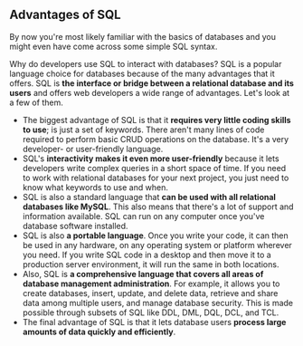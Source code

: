## **Advantages of SQL**

By now you're most likely familiar with the basics of databases and you might even have come across some simple SQL syntax.

Why do developers use SQL to interact with databases? SQL is a popular language choice for databases because of the many advantages that it offers. SQL is **the interface or bridge between a relational database and its users** and offers web developers a wide range of advantages. Let's look at a few of them.

  + The biggest advantage of SQL is that it **requires very little coding skills to use**; is just a set of keywords. There aren't many lines of code required to perform basic CRUD operations on the database. It's a very developer- or user-friendly language.
  + SQL's **interactivity makes it even more user-friendly** because it lets developers write complex queries in a short space of time. If you need to work with relational databases for your next project, you just need to know what keywords to use and when.
  + SQL is also a standard language that **can be used with all relational databases like MySQL**. This also means that there's a lot of support and information available. SQL can run on any computer once you've database software installed.
  + SQL is also **a portable language**. Once you write your code, it can then be used in any hardware, on any operating system or platform wherever you need. If you write SQL code in a desktop and then move it to a production server environment, it will run the same in both locations.
  + Also, SQL is **a comprehensive language that covers all areas of database management administration**. For example, it allows you to create databases, insert, update, and delete data, retrieve and share data among multiple users, and manage database security. This is made possible through subsets of SQL like DDL, DML, DQL, DCL, and TCL.
  + The final advantage of SQL is that it lets database users **process large amounts of data quickly and efficiently**.
